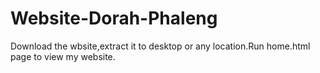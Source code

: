 # Website-Dorah-Phaleng
Download the wbsite,extract it to desktop or any location.Run home.html page to view my website.
